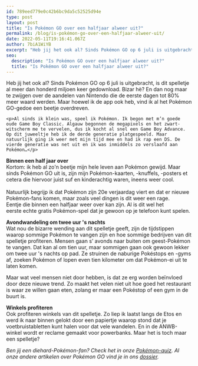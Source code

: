 ```yaml
---
id: 789eed779e0c42b6bc9da5c52525d94e
type: post
layout: post
title: "Is Pokémon GO over een halfjaar alweer uit?"
permalink: /blog/is-pokémon-go-over-een-halfjaar-alweer-uit/
date: 2022-05-11T19:16:41.067Z
author: 7biA1WiYB
excerpt: "Heb jij het ook al? Sinds Pokémon GO op 6 juli is uitgebracht, is dit spelletje al meer dan honderd miljoen keer gedownload. Bizar hè? En dan nog maar te zwijgen over de aandelen van Nintendo die de eerste dagen tot 80% meer waard werden. Maar hoewel ik de app ook heb, vind ik al het Pokémon GO-gedoe een beetje overdreven.  "
seo:
  description: "Is Pokémon GO over een halfjaar alweer uit?"
  title: "Is Pokémon GO over een halfjaar alweer uit?"
---
```

Heb jij het ook al? Sinds Pokémon GO op 6 juli is uitgebracht, is dit spelletje al meer dan honderd miljoen keer gedownload. Bizar hè? En dan nog maar te zwijgen over de aandelen van Nintendo die de eerste dagen tot 80% meer waard werden. Maar hoewel ik de app ook heb, vind ik al het Pokémon GO-gedoe een beetje overdreven.  

    <p>Al sinds ik klein was, speel ik Pokémon. Ik begon met m’n goede oude Game Boy Classic. Algauw begonnen de megapixels en het zwart-witscherm me te vervelen, dus ik kocht al snel een Game Boy Advance. Op dit juweeltje heb ik de derde generatie platgespeeld. Maar natuurlijk ging ik weer met mijn tijd mee en had ik rap een DS. De vierde generatie was net uit en ik was inmiddels zo verslaafd aan Pokémon…</p>
<p><strong>Binnen een half jaar over</strong><br>Kortom: ik heb al zo'n beetje mijn hele leven aan Pokémon gewijd. Maar sinds Pokémon GO uit is, zijn mijn Pokémon-kaarten, -knuffels, -posters et cetera die hiervoor juist suf en kinderachtig waren, ineens weer cool.<br><br>Natuurlijk begrijp ik dat Pokémon zijn 20e verjaardag viert en dat er nieuwe Pokémon-fans komen, maar zoals veel dingen is dit weer een rage. Eentje die binnen een halfjaar weer over kan zijn. Al is dit wel het eerste echte gratis Pokémon-spel dat je gewoon op je telefoon kunt spelen.</p>
<p><strong>Avondwandeling om twee uur 's nachts</strong><br>Wat nou de bizarre wending aan dit spelletje geeft, zijn de tijdstippen waarop sommige Pokémon te vangen zijn en hoe sommige bedrijven van dit spelletje profiteren. Mensen gaan s’ avonds naar buiten om geest-Pokémon te vangen. Dat kan al om tien uur, maar sommigen gaan ook gewoon lekker om twee uur 's nachts op pad. Ze struinen de naburige Pokéstops en -gyms af, zoeken Pokémon of lopen even tien kilometer om dat Pokémon-ei uit te laten komen.</p>
<p>Maar wat veel mensen niet door hebben, is dat ze erg worden beïnvloed door deze nieuwe trend. Zo maakt het velen niet uit hoe goed het restaurant is waar ze willen gaan eten, zolang er maar een Pokéstop of een gym in de buurt is. </p>
<p><strong>Winkels profiteren</strong><br>Ook profiteren winkels van dit spelletje. Zo liep ik laatst langs de Etos en werd ik naar binnen gelokt door een papiertje waarop stond dat je voetbruistabletten kunt halen voor dat vele wandelen. En in de ANWB-winkel wordt er reclame gemaakt voor powerbanks. Maar het is toch maar een spelletje? </p>
<p><em>Ben jij een diehard-Pokémon-fan? Check het in onze <a href="https://original.sevendays.nl/quiz/go-doe-de-pok%C3%A9mon-quiz">Pokémon-quiz</a>. Al onze andere artikelen over Pokémon GO vind je in ons <a href="https://original.sevendays.nl/tag/pokemon">dossier</a>.</em></p>  
